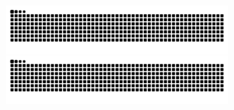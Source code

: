 ![github-contribution-grid-snake](https://raw.githubusercontent.com/tsubakijuju13/tsubakijuju13/output/snake_satoru.svg#gh-light-mode-only)
![github-contribution-grid-snake](https://raw.githubusercontent.com/tsubakijuju13/tsubakijuju13/output/snake_dark_satoru.svg#gh-dark-mode-only)

